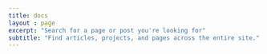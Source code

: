 ```yaml
---
title: docs
layout : page
excerpt: "Search for a page or post you're looking for"
subtitle: "Find articles, projects, and pages across the entire site."
---
```

